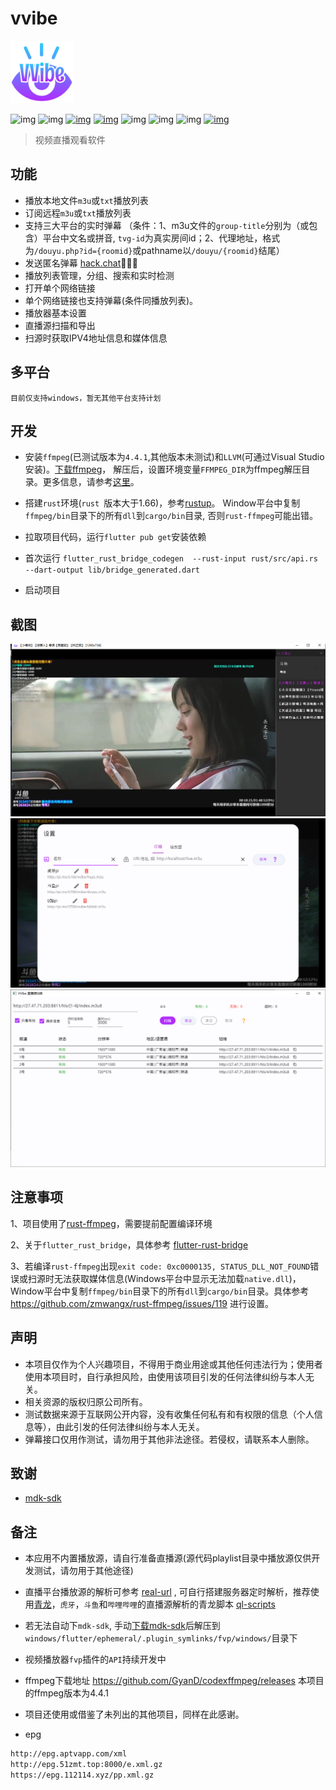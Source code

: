 # vvibe

<img width="100" alt="image" src="https://raw.githubusercontent.com/moxun33/vvibe/main/assets/logo.png?token=GHSAT0AAAAAABRX4K3QRU76NHLPZDLZ2JWSYY67OQA">

![img](https://img.shields.io/badge/language-dart-blue.svg?color=00ACC1)
![img](https://img.shields.io/badge/flutter-00B0FF?logo=flutter)
[![img](https://img.shields.io/github/downloads/moxun33/vvibe/total)](https://github.com/moxun33/vvibe/releases)
[![img](https://img.shields.io/github/v/release/moxun33/vvibe?display_name=tag&include_prereleases)](https://github.com/moxun33/vvibe/releases)
![img](https://img.shields.io/github/license/moxun33/vvibe)
![img](https://img.shields.io/github/stars/moxun33/vvibe)
![img](https://img.shields.io/github/issues/moxun33/vvibe)
[![img](https://github.com/moxun33/vvibe/workflows/build/badge.svg)](https://github.com/moxun33/vvibe/actions)

> 视频直播观看软件

## 功能

- 播放本地文件``m3u``或``txt``播放列表
- 订阅远程``m3u``或``txt``播放列表
- 支持三大平台的实时弹幕 （条件：1、m3u文件的``group-title``分别为（或包含）平台中文名或拼音, ``tvg-id``为真实房间id；2、代理地址，格式为``/douyu.php?id={roomid}``或pathname以``/douyu/{roomid}``结尾）
- 发送匿名弹幕 [hack.chat](https://hack.chat)🤩🤩🤩
- 播放列表管理，分组、搜索和实时检测
- 打开单个网络链接
- 单个网络链接也支持弹幕(条件同播放列表)。
- 播放器基本设置
- 直播源扫描和导出
- 扫源时获取IPV4地址信息和媒体信息
  
## 多平台

    目前仅支持windows，暂无其他平台支持计划

## 开发

- 安装``ffmpeg``(已测试版本为``4.4.1``,其他版本未测试)和``LLVM``(可通过Visual Studio安装)。[下载ffmpeg](https://github.com/GyanD/codexffmpeg/releases/download/4.4.1/ffmpeg-4.4.1-full_build-shared.zip)， 解压后，设置环境变量``FFMPEG_DIR``为ffmpeg解压目录。更多信息，请参考[这里](https://github.com/zmwangx/rust-ffmpeg/wiki/Notes-on-building)。
- 搭建``rust``环境(``rust ``版本大于1.66)，参考[rustup](https://www.rust-lang.org/zh-CN/tools/install)。 Window平台中复制``ffmpeg/bin``目录下的所有``dll``到``cargo/bin``目录, 否则``rust-ffmpeg``可能出错。
- 拉取项目代码，运行``flutter pub get``安装依赖
- 首次运行 ``flutter_rust_bridge_codegen  --rust-input rust/src/api.rs  --dart-output lib/bridge_generated.dart ``

- 启动项目

## 截图

![img](docs/player.png)
![img](docs/settings.png)
![img](docs/urls-sniffing.png)

## 注意事项

1、项目使用了[rust-ffmpeg](https://github.com/meh/rust-ffmpeg)，需要提前配置编译环境 

2、关于``flutter_rust_bridge``，具体参考 [flutter-rust-bridge](http://cjycode.com/flutter_rust_bridge/) 

3、若编译``rust-ffmpeg``出现``exit code: 0xc0000135, STATUS_DLL_NOT_FOUND``错误或扫源时无法获取媒体信息(Windows平台中显示无法加载``native.dll``)，Window平台中复制``ffmpeg/bin``目录下的所有``dll``到``cargo/bin``目录。具体参考 https://github.com/zmwangx/rust-ffmpeg/issues/119 进行设置。 

## 声明

- 本项目仅作为个人兴趣项目，不得用于商业用途或其他任何违法行为；使用者使用本项目时，自行承担风险，由使用该项目引发的任何法律纠纷与本人无关。
- 相关资源的版权归原公司所有。
- 测试数据来源于互联网公开内容，没有收集任何私有和有权限的信息（个人信息等），由此引发的任何法律纠纷与本人无关。
- 弹幕接口仅用作测试，请勿用于其他非法途径。若侵权，请联系本人删除。
  
## 致谢

- [mdk-sdk](https://github.com/wang-bin/mdk-sdk)

## 备注

- 本应用不内置播放源，请自行准备直播源(源代码playlist目录中播放源仅供开发测试，请勿用于其他途径)

- 直播平台播放源的解析可参考 [real-url](https://github.com/moxun33/real-url)  , 可自行搭建服务器定时解析，推荐使用[青龙](https://github.com/whyour/qinglong)，``虎牙``，``斗鱼``和``哔哩哔哩``的直播源解析的青龙脚本 [ql-scripts](https://github.com/moxun33/ql-scripts)

- 若无法自动下`mdk-sdk`, 手动[下载mdk-sdk](https://sourceforge.net/projects/mdk-sdk/files/nightly/mdk-sdk-windows-desktop-vs2022.7z)后解压到 `windows/flutter/ephemeral/.plugin_symlinks/fvp/windows/`目录下
- 视频播放器`fvp`插件的`API`持续开发中
- ffmpeg下载地址 https://github.com/GyanD/codexffmpeg/releases 本项目的ffmpeg版本为4.4.1

- 项目还使用或借鉴了未列出的其他项目，同样在此感谢。

- epg

```bash
http://epg.aptvapp.com/xml
http://epg.51zmt.top:8000/e.xml.gz
https://epg.112114.xyz/pp.xml.gz
```